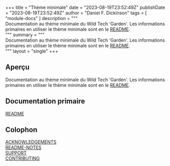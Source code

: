 +++
title = "Thème minimale"
date = "2023-08-19T23:52:49Z"
publishDate = "2023-08-19T23:52:49Z"
author = "Daniel F. Dickinson"
tags = [
	"module-docs"
]
description = """\
Documentation au thème minimale du Wild Tech 'Garden'. Les informations \
primaires en utiliser le thème minimale sont en le [README](README.md). \
"""
summary = """\
Documentation au thème minimale du Wild Tech 'Garden'. Les informations \
primaires en utiliser le thème minimale sont en le [README](README.md). \
"""
layout = "single"
+++

## Aperçu

Documentation au thème minimale du Wild Tech 'Garden'. Les informations
primaires en utiliser le thème minimale sont en le [README](README.md).

## Documentation primaire

[README](README.md)  

## Colophon

[ACKNOWLEDGEMENTS](docs/ACKNOWLEDGEMENTS.md)  
[README-NOTES](docs/README-NOTES.md)  
[SUPPORT](docs/SUPPORT.md)  
[CONTRIBUTING](docs/CONTRIBUTING.md)
